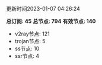 更新时间2023-01-07 04:26:24

**总订阅: 45**
**总节点: 794**
**有效节点: 140**
- v2ray节点: 121
- trojan节点: 5
- ss节点: 10
- ssr节点: 4
